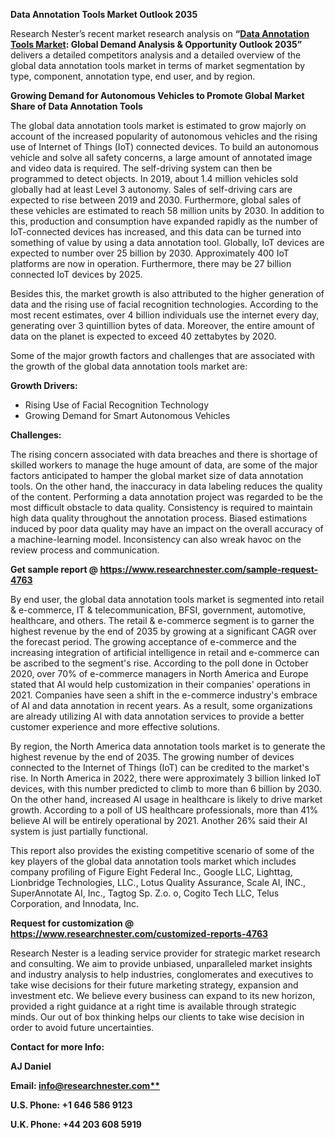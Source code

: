 ﻿**Data Annotation Tools Market Outlook 2035**

Research Nester’s recent market research analysis on **“[Data Annotation Tools Market](https://www.researchnester.com/reports/data-annotation-tools-market/4763): Global Demand Analysis & Opportunity Outlook 2035”** delivers a detailed competitors analysis and a detailed overview of the global data annotation tools market in terms of market segmentation by type, component, annotation type, end user, and by region.

**Growing Demand for Autonomous Vehicles to Promote Global Market Share of Data Annotation Tools** 

The global data annotation tools market is estimated to grow majorly on account of the increased popularity of autonomous vehicles and the rising use of Internet of Things (IoT) connected devices. To build an autonomous vehicle and solve all safety concerns, a large amount of annotated image and video data is required. The self-driving system can then be programmed to detect objects. In 2019, about 1.4 million vehicles sold globally had at least Level 3 autonomy. Sales of self-driving cars are expected to rise between 2019 and 2030. Furthermore, global sales of these vehicles are estimated to reach 58 million units by 2030. In addition to this, production and consumption have expanded rapidly as the number of IoT-connected devices has increased, and this data can be turned into something of value by using a data annotation tool. Globally, IoT devices are expected to number over 25 billion by 2030. Approximately 400 IoT platforms are now in operation. Furthermore, there may be 27 billion connected IoT devices by 2025. 

Besides this, the market growth is also attributed to the higher generation of data and the rising use of facial recognition technologies. According to the most recent estimates, over 4 billion individuals use the internet every day, generating over 3 quintillion bytes of data. Moreover, the entire amount of data on the planet is expected to exceed 40 zettabytes by 2020.

Some of the major growth factors and challenges that are associated with the growth of the global data annotation tools market are:

**Growth Drivers:**

- Rising Use of Facial Recognition Technology
- Growing Demand for Smart Autonomous Vehicles

**Challenges:**

The rising concern associated with data breaches and there is shortage of skilled workers to manage the huge amount of data, are some of the major factors anticipated to hamper the global market size of data annotation tools. On the other hand, the inaccuracy in data labeling reduces the quality of the content. Performing a data annotation project was regarded to be the most difficult obstacle to data quality. Consistency is required to maintain high data quality throughout the annotation process. Biased estimations induced by poor data quality may have an impact on the overall accuracy of a machine-learning model. Inconsistency can also wreak havoc on the review process and communication.

**Get sample report @ <https://www.researchnester.com/sample-request-4763>** 

By end user, the global data annotation tools market is segmented into retail & e-commerce, IT & telecommunication, BFSI, government, automotive, healthcare, and others. The retail & e-commerce segment is to garner the highest revenue by the end of 2035 by growing at a significant CAGR over the forecast period. The growing acceptance of e-commerce and the increasing integration of artificial intelligence in retail and e-commerce can be ascribed to the segment's rise. According to the poll done in October 2020, over 70% of e-commerce managers in North America and Europe stated that AI would help customization in their companies' operations in 2021. Companies have seen a shift in the e-commerce industry's embrace of AI and data annotation in recent years. As a result, some organizations are already utilizing AI with data annotation services to provide a better customer experience and more effective solutions. 

By region, the North America data annotation tools market is to generate the highest revenue by the end of 2035. The growing number of devices connected to the Internet of Things (IoT) can be credited to the market's rise. In North America in 2022, there were approximately 3 billion linked IoT devices, with this number predicted to climb to more than 6 billion by 2030. On the other hand, increased AI usage in healthcare is likely to drive market growth. According to a poll of US healthcare professionals, more than 41% believe AI will be entirely operational by 2021. Another 26% said their AI system is just partially functional.

This report also provides the existing competitive scenario of some of the key players of the global data annotation tools market which includes company profiling of Figure Eight Federal Inc., Google LLC, Lighttag, Lionbridge Technologies, LLC., Lotus Quality Assurance, Scale AI, INC., SuperAnnotate AI, Inc., Tagtog Sp. Z.o. o, Cogito Tech LLC, Telus Corporation, and Innodata, Inc.

**Request for customization @ <https://www.researchnester.com/customized-reports-4763>** 

Research Nester is a leading service provider for strategic market research and consulting. We aim to provide unbiased, unparalleled market insights and industry analysis to help industries, conglomerates and executives to take wise decisions for their future marketing strategy, expansion and investment etc. We believe every business can expand to its new horizon, provided a right guidance at a right time is available through strategic minds. Our out of box thinking helps our clients to take wise decision in order to avoid future uncertainties.

**Contact for more Info:**

**AJ Daniel**

**Email: [info@researchnester.com**](mailto:info@researchnester.com)**

**U.S. Phone: +1 646 586 9123** 

**U.K. Phone: +44 203 608 5919**


